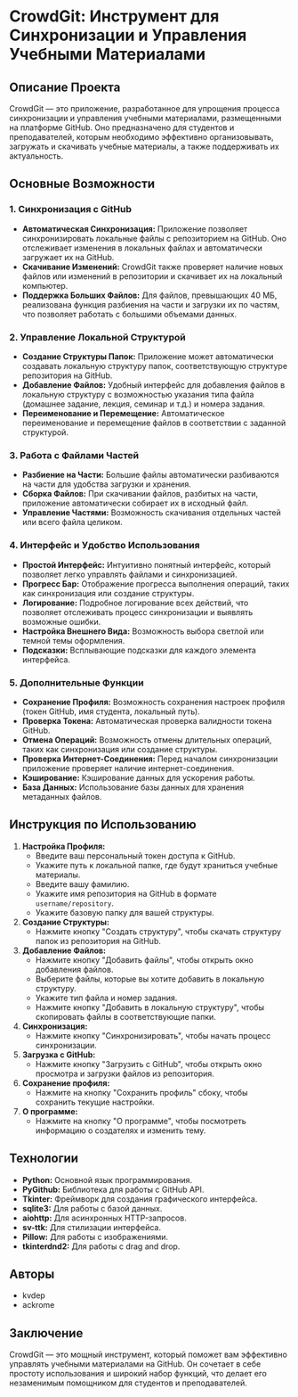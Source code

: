 
# CrowdGit: Инструмент для Синхронизации и Управления Учебными Материалами

## Описание Проекта

CrowdGit — это приложение, разработанное для упрощения процесса синхронизации и управления учебными материалами, размещенными на платформе GitHub. Оно предназначено для студентов и преподавателей, которым необходимо эффективно организовывать, загружать и скачивать учебные материалы, а также поддерживать их актуальность.

## Основные Возможности

### 1. Синхронизация с GitHub

- **Автоматическая Синхронизация:** Приложение позволяет синхронизировать локальные файлы с репозиторием на GitHub. Оно отслеживает изменения в локальных файлах и автоматически загружает их на GitHub.
- **Скачивание Изменений:** CrowdGit также проверяет наличие новых файлов или изменений в репозитории и скачивает их на локальный компьютер.
- **Поддержка Больших Файлов:** Для файлов, превышающих 40 МБ, реализована функция разбиения на части и загрузки их по частям, что позволяет работать с большими объемами данных.

### 2. Управление Локальной Структурой

- **Создание Структуры Папок:** Приложение может автоматически создавать локальную структуру папок, соответствующую структуре репозитория на GitHub.
- **Добавление Файлов:** Удобный интерфейс для добавления файлов в локальную структуру с возможностью указания типа файла (домашнее задание, лекция, семинар и т.д.) и номера задания.
- **Переименование и Перемещение:** Автоматическое переименование и перемещение файлов в соответствии с заданной структурой.

### 3. Работа с Файлами Частей

- **Разбиение на Части:** Большие файлы автоматически разбиваются на части для удобства загрузки и хранения.
- **Сборка Файлов:** При скачивании файлов, разбитых на части, приложение автоматически собирает их в исходный файл.
- **Управление Частями:** Возможность скачивания отдельных частей или всего файла целиком.

### 4. Интерфейс и Удобство Использования

- **Простой Интерфейс:** Интуитивно понятный интерфейс, который позволяет легко управлять файлами и синхронизацией.
- **Прогресс Бар:** Отображение прогресса выполнения операций, таких как синхронизация или создание структуры.
- **Логирование:** Подробное логирование всех действий, что позволяет отслеживать процесс синхронизации и выявлять возможные ошибки.
- **Настройка Внешнего Вида:** Возможность выбора светлой или темной темы оформления.
- **Подсказки:** Всплывающие подсказки для каждого элемента интерфейса.

### 5. Дополнительные Функции

- **Сохранение Профиля:** Возможность сохранения настроек профиля (токен GitHub, имя студента, локальный путь).
- **Проверка Токена:** Автоматическая проверка валидности токена GitHub.
- **Отмена Операций:** Возможность отмены длительных операций, таких как синхронизация или создание структуры.
- **Проверка Интернет-Соединения:** Перед началом синхронизации приложение проверяет наличие интернет-соединения.
- **Кэширование:** Кэширование данных для ускорения работы.
- **База Данных:** Использование базы данных для хранения метаданных файлов.

## Инструкция по Использованию

1. **Настройка Профиля:**
   * Введите ваш персональный токен доступа к GitHub.
   * Укажите путь к локальной папке, где будут храниться учебные материалы.
   * Введите вашу фамилию.
   * Укажите имя репозитория на GitHub в формате `username/repository`.
   * Укажите базовую папку для вашей структуры.
2. **Создание Структуры:**
   * Нажмите кнопку "Создать структуру", чтобы скачать структуру папок из репозитория на GitHub.
3. **Добавление Файлов:**
   * Нажмите кнопку "Добавить файлы", чтобы открыть окно добавления файлов.
   * Выберите файлы, которые вы хотите добавить в локальную структуру.
   * Укажите тип файла и номер задания.
   * Нажмите кнопку "Добавить в локальную структуру", чтобы скопировать файлы в соответствующие папки.
4. **Синхронизация:**
   * Нажмите кнопку "Синхронизировать", чтобы начать процесс синхронизации.
5. **Загрузка с GitHub:**
   * Нажмите кнопку "Загрузить с GitHub", чтобы открыть окно просмотра и загрузки файлов из репозитория.
6. **Сохранение профиля:**
   * Нажмите на кнопку "Сохранить профиль" сбоку, чтобы сохранить текущие настройки.
7. **О программе:**
   * Нажмите на кнопку "О программе", чтобы посмотреть информацию о создателях и изменить тему.

## Технологии

- **Python:** Основной язык программирования.
- **PyGithub:** Библиотека для работы с GitHub API.
- **Tkinter:** Фреймворк для создания графического интерфейса.
- **sqlite3:** Для работы с базой данных.
- **aiohttp:** Для асинхронных HTTP-запросов.
- **sv-ttk:** Для стилизации интерфейса.
- **Pillow:** Для работы с изображениями.
- **tkinterdnd2:** Для работы с drag and drop.

## Авторы

- kvdep
- ackrome

## Заключение

CrowdGit — это мощный инструмент, который поможет вам эффективно управлять учебными материалами на GitHub. Он сочетает в себе простоту использования и широкий набор функций, что делает его незаменимым помощником для студентов и преподавателей.
